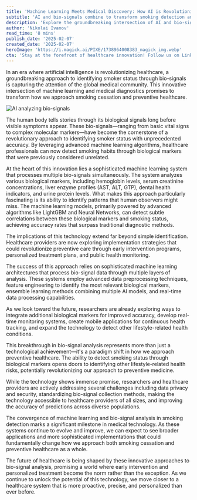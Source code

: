 ```yaml
---
title: 'Machine Learning Meets Medical Discovery: How AI is Revolutionizing Smoker Detection Through Bio-Signals'
subtitle: 'AI and bio-signals combine to transform smoking detection and preventive healthcare'
description: 'Explore the groundbreaking intersection of AI and bio-signals in revolutionizing smoker detection. Discover how machine learning is transforming medical diagnostics for smoking cessation and preventive healthcare.'
author: 'Nikolai Ivanov'
read_time: '8 mins'
publish_date: '2025-02-07'
created_date: '2025-02-07'
heroImage: 'https://i.magick.ai/PIXE/1738964008383_magick_img.webp'
cta: 'Stay at the forefront of healthcare innovation! Follow us on LinkedIn for the latest updates on AI-powered medical breakthroughs and transformative healthcare technologies!'
---
```


In an era where artificial intelligence is revolutionizing healthcare, a groundbreaking approach to identifying smoker status through bio-signals is capturing the attention of the global medical community. This innovative intersection of machine learning and medical diagnostics promises to transform how we approach smoking cessation and preventive healthcare.

![AI analyzing bio-signals](https://i.magick.ai/PIXE/1738964008387_magick_img.webp)

The human body tells stories through its biological signals long before visible symptoms appear. These bio-signals—ranging from basic vital signs to complex molecular markers—have become the cornerstone of a revolutionary approach to identifying smoker status with unprecedented accuracy. By leveraging advanced machine learning algorithms, healthcare professionals can now detect smoking habits through biological markers that were previously considered unrelated.

At the heart of this innovation lies a sophisticated machine learning system that processes multiple bio-signals simultaneously. The system analyzes various biological markers, including hemoglobin levels, serum creatinine concentrations, liver enzyme profiles (AST, ALT, GTP), dental health indicators, and urine protein levels. What makes this approach particularly fascinating is its ability to identify patterns that human observers might miss. The machine learning models, primarily powered by advanced algorithms like LightGBM and Neural Networks, can detect subtle correlations between these biological markers and smoking status, achieving accuracy rates that surpass traditional diagnostic methods.

The implications of this technology extend far beyond simple identification. Healthcare providers are now exploring implementation strategies that could revolutionize preventive care through early intervention programs, personalized treatment plans, and public health monitoring.

The success of this approach relies on sophisticated machine learning architectures that process bio-signal data through multiple layers of analysis. These systems employ advanced data preprocessing techniques, feature engineering to identify the most relevant biological markers, ensemble learning methods combining multiple AI models, and real-time data processing capabilities.

As we look toward the future, researchers are already exploring ways to integrate additional biological markers for improved accuracy, develop real-time monitoring systems, create mobile applications for continuous health tracking, and expand the technology to detect other lifestyle-related health conditions.

This breakthrough in bio-signal analysis represents more than just a technological achievement—it's a paradigm shift in how we approach preventive healthcare. The ability to detect smoking status through biological markers opens doors to identifying other lifestyle-related health risks, potentially revolutionizing our approach to preventive medicine.

While the technology shows immense promise, researchers and healthcare providers are actively addressing several challenges including data privacy and security, standardizing bio-signal collection methods, making the technology accessible to healthcare providers of all sizes, and improving the accuracy of predictions across diverse populations.

The convergence of machine learning and bio-signal analysis in smoking detection marks a significant milestone in medical technology. As these systems continue to evolve and improve, we can expect to see broader applications and more sophisticated implementations that could fundamentally change how we approach both smoking cessation and preventive healthcare as a whole.

The future of healthcare is being shaped by these innovative approaches to bio-signal analysis, promising a world where early intervention and personalized treatment become the norm rather than the exception. As we continue to unlock the potential of this technology, we move closer to a healthcare system that is more proactive, precise, and personalized than ever before.